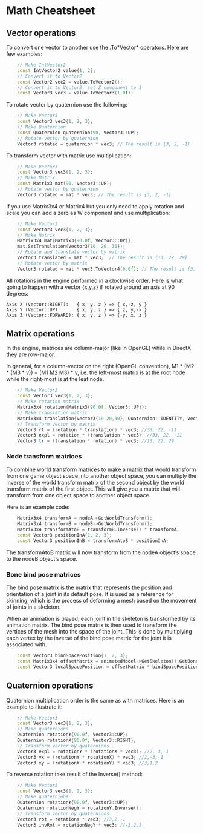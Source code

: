 Math Cheatsheet
==============================

## Vector operations

To convert one vector to another use the .To\*Vector\* operators. Here are few examples:

```cpp
    // Make IntVector2
    const IntVector2 value{1, 2};
    // Convert it to Vector2
    const Vector2 vec2 = value.ToVector2();
    // Convert it to Vector3, set Z component to 1
    const Vector3 vec3 = value.ToVector3(1.0f);
```

To rotate vector by quaternion use the following:

```cpp
    // Make Vector3
    const Vector3 vec3{1, 2, 3};
    // Make Quaternion
    const Quaternion quaternion(90, Vector3::UP);
    // Rotate vector by quaternion
    Vector3 rotated = quaternion * vec3; // The result is {3, 2, -1}
```

To transform vector with matrix use multiplication:

```cpp
    // Make Vector3
    const Vector3 vec3{1, 2, 3};
    // Make Matrix
    const Matrix3 mat(90, Vector3::UP);
    // Rotate vector by quaternion
    Vector3 rotated = mat * vec3; // The result is {3, 2, -1}
```

If you use Matrix3x4 or Matrix4 but you only need to apply rotation and scale you can add a zero as W component and use multiplication:

```cpp
    // Make Vector3
    const Vector3 vec3{1, 2, 3};
    // Make Matrix
    Matrix3x4 mat{Matrix3{90.0f, Vector3::UP}};
    mat.SetTranslation(Vector3{10, 20, 30});
    // Rotate and translate vector by matrix
    Vector3 translated = mat * vec3;  // The result is {13, 22, 29}
    // Rotate vector by matrix
    Vector3 rotated = mat * vec3.ToVector4(0.0f); // The result is {3, 2, -1}
```

All rotations in the engine performed in a clockwise order. Here is what going to happen with a vector {x,y,z} if rotated around an axis at 90 degrees:

```
Axis X (Vector::RIGHT):   { x, y, z } => { x,-z, y }
Axis Y (Vector::UP):      { x, y, z } => { z, y,-x }
Axis Z (Vector::FORWARD): { x, y, z } => {-y, x, z }
```

## Matrix operations

In the engine, matrices are column-major (like in OpenGL) while in DirectX they are row-major.

In general, for a column-vector on the right (OpenGL convention), M1 * (M2 * (M3 * v)) = (M1 M2 M3) * v, i.e. the left-most matrix is at the root node while the right-most is at the leaf node.

```cpp
    // Make Vector3
    const Vector3 vec3{1, 2, 3};
    // Make rotation matrix
    Matrix3x4 rotation{Matrix3{90.0f, Vector3::UP}};
    // Make translation matrix
    Matrix3x4 translation{Vector3{10,20,30}, Quaternion::IDENTITY, Vector3::ONE};
    // Transform vector by matrix
    Vector3 rt = (rotation * translation) * vec3; //33, 22, -11
    Vector3 expl = rotation * (translation * vec3); //33, 22, -11
    Vector3 tr = (translation * rotation) * vec3; //13, 22, 29
```

### Node transform matrices

To combine world transform matrices to make a matrix that would transform from one game object space into another object space, you can multiply the inverse of the world transform matrix of the second object
by the world transform matrix of the first object. This will give you a matrix that will transform from one object space to another object space.

Here is an example code:
```cpp
    Matrix3x4 transformA = nodeA->GetWorldTransform();
    Matrix3x4 transformB = nodeB->GetWorldTransform();
    Matrix3x4 transformAtoB = transformB.Inverse() * transformA;
    const Vector3 positionInA{1, 2, 3};
    const Vector3 positionInB = transformAtoB * positionInA;
```
The transformAtoB matrix will now transform from the nodeA object’s space to the nodeB object’s space.

### Bone bind pose matrices

The bind pose matrix is the matrix that represents the position and orientation of a joint in its default pose. It is used as a reference for skinning, which is the process of deforming a mesh based on the movement of joints in a skeleton.

When an animation is played, each joint in the skeleton is transformed by its animation matrix. The bind pose matrix is then used to transform the vertices of the mesh into the space of the joint. This is done by multiplying each vertex by the inverse of the bind pose matrix for the joint it is associated with.

```cpp
    const Vector3 bindSpacePosition{1, 2, 3};
    const Matrix3x4 offsetMatrix = animatedModel->GetSkeleton().GetBone(0u)->offsetMatrix_;
    const Vector3 localSpacePosition = offsetMatrix * bindSpacePosition;
```

## Quaternion operations

Quaternion multiplication order is the same as with matrices. Here is an example to illustrate it:

```cpp
    // Make Vector3
    const Vector3 vec3{1, 2, 3};
    // Make quaternions
    Quaternion rotationY{90.0f, Vector3::UP};
    Quaternion rotationX{90.0f, Vector3::RIGHT};
    // Transform vector by quaternions
    Vector3 expl = rotationY * (rotationX * vec3); //2,-3,-1
    Vector3 yx = (rotationY * rotationX) * vec3; //2,-3,-1
    Vector3 xy = (rotationX * rotationY) * vec3; //3,1,2
```

To reverse rotation take result of the Inverse() method:
```cpp
    // Make Vector3
    const Vector3 vec3{1, 2, 3};
    // Make quaternions
    Quaternion rotationY{90.0f, Vector3::UP};
    Quaternion rotationNegY = rotationY.Inverse();
    // Transform vector by quaternions
    Vector3 rot = rotationY * vec3; //3,2,-1
    Vector3 invRot = rotationNegY * vec3; //-3,2,1
```
